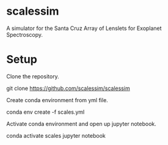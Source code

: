 # scalessim

A simulator for the Santa Cruz Array of Lenslets for Exoplanet Spectroscopy. 

# Setup

Clone the repository.

git clone https://github.com/scalessim/scalessim

Create conda environment from yml file. 

conda env create -f scales.yml

Activate conda environment and open up jupyter notebook. 

conda activate scales
jupyter notebook
